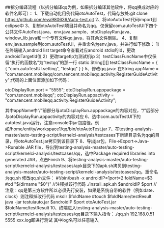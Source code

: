 ##拆分编译流程（以拆分编译qq为例，如果拆分编译其他软件，将qq换成对应的软件名即可）：
1、下载自动化用例代码otoAutoTest，代码存放处:git clone https://github.com/eva980636/Auto-test.git
2、将otoAutoTest代码import到eclipse中
3、复制otoAutoTest项目并命名为qq，仅保留com.autoTestUI下四个公共文件AutoTest.java、env.java.sample、otoDisplayRun.java、window_lib.java和一个专有文件qq.java，将其余文件删除。
4、复制env.java.sample到com.autoTestUI，并重命名为env.java，并进行如下修改：
1）在终端输入android list target命令查看对应android stdio的id，更改androidTargetId值
2）更改targetIp为测试机ip
3）testClassFuncName中仅保留“执行的函数名”为“testqq”的那一行
    static String[][] testClassFuncName = {
        { "com.autoTestUI.setting", "testqq" }
    }
5、修改qq.java:
   在String appName = "com.tencent.mobileqq/com.tencent.mobileqq.activity.RegisterGuideActivity";代码的上面位置添加如下代码：

   otoDisplayRun.port = "5555";
   otoDisplayRun.apppackage = "com.tencent.mobileqq";
   otoDisplayRun.appactivity = "com.tencent.mobileqq.activity.RegisterGuideActivity";
   
   其中appName中“/”前部分与otoDisplayRun.apppackage的内容对应，“/”后部分与otoDisplayRun.appactivity的内容对应
6、选中com.autoTestUI下的autotest.java运行，注意console中jar包路径，例如/home/entity/workspace1/qq/bin/otoAutoTest.jar
7、在testing-analysis-master/auto-testing-script/kernelci-analysis/testcases下新建目录名为qq的目录，将otoAutoTest.jar拷贝到该目录下
8、导出jar包，File->Export->Java->Runable JAR file，导出到testing-analysis-master/auto-testing-script/kernelci-analysis/testcases/qq，选中Package required libraries into generated JAR，点击Finish
9、将testing-analysis-master/auto-testing-script/kernelci-analysis/testcases/apk目录下的apk.sh拷贝到testing-analysis-master/auto-testing-script/kernelci-analysis/testcases/qq，重命名为qq.sh
   修改qq.sh文件：
   #!/bin/bash -x
   androidIP=$1
   port=$2
   foldName=$3
   #cd "$(dirname "$0")"  //注释掉该行代码
   ./install_apk.sh $androidIP $port  //注意：qq是第三方软件所以必须先行安装，如果是系统自带的软件（例如date、clock）则注释掉改行代码
   mkdir $foldName
   #touch $foldName/testResult
   java -jar testuiauto.jar $androidIP $port otoAutoTest.jar $foldName/testResult
10、终端进入testing-analysis-master/auto-testing-script/kernelci-analysis/testcases/qq目录下输入指令：./qq.sh 192.168.0.51 5555 xxx.log即进行测试
    其中log名可以任意输入
